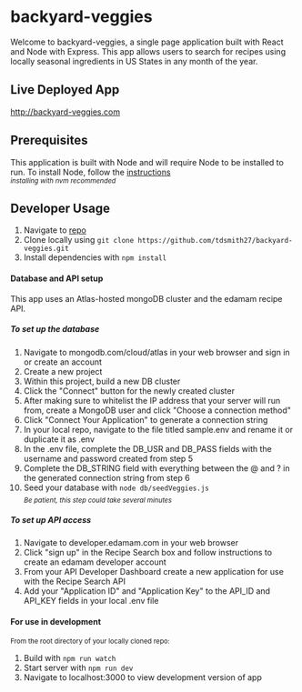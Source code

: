 # backyard-veggies

Welcome to backyard-veggies, a single page application built with React and Node with Express. This app allows users to search for recipes using locally seasonal ingredients in US States in any month of the year.

## Live Deployed App

http://backyard-veggies.com

## Prerequisites

This application is built with Node and will require Node to be installed to run. To install Node, follow the [instructions](https://docs.npmjs.com/downloading-and-installing-node-js-and-npm) <br>
<sub>_installing with nvm recommended_</sub>

## Developer Usage

1. Navigate to [repo](https://github.com/tdsmith27/backyard-veggies)
2. Clone locally using `git clone https://github.com/tdsmith27/backyard-veggies.git`
3. Install dependencies with `npm install`

#### Database and API setup

This app uses an Atlas-hosted mongoDB cluster and the edamam recipe API.

##### To set up the database

1. Navigate to mongodb.com/cloud/atlas in your web browser and sign in or create an account
2. Create a new project
3. Within this project, build a new DB cluster
4. Click the "Connect" button for the newly created cluster
5. After making sure to whitelist the IP address that your server will run from, create a MongoDB user and click "Choose a connection method"
6. Click "Connect Your Application" to generate a connection string
7. In your local repo, navigate to the file titled sample.env and rename it or duplicate it as .env
8. In the .env file, complete the DB_USR and DB_PASS fields with the username and password created from step 5
9. Complete the DB_STRING field with everything between the @ and ? in the generated connection string from step 6
10. Seed your database with `node db/seedVeggies.js`<br>
    <sub>_Be patient, this step could take several minutes_</sub>

##### To set up API access

1. Navigate to developer.edamam.com in your web browser
2. Click "sign up" in the Recipe Search box and follow instructions to create an edamam developer account
3. From your API Developer Dashboard create a new application for use with the Recipe Search API
4. Add your "Application ID" and "Application Key" to the API_ID and API_KEY fields in your local .env file

#### For use in development

<sub>From the root directory of your locally cloned repo:</sub>

1. Build with `npm run watch`
2. Start server with `npm run dev`
3. Navigate to localhost:3000 to view development version of app
